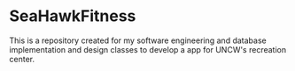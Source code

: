 # SeaHawkFitness
This is a repository created for my software engineering and database implementation and design classes to develop a app for UNCW's recreation center.
